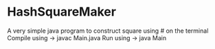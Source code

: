 # HashSquareMaker
A very simple java program to construct square using # on the terminal
Compile using -> javac Main.java
Run using -> java Main
